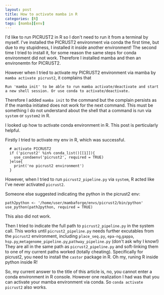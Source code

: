 ```yaml
---
layout: post
title: How to activate mamba in R
categories: [R]
tags: [mamba][env]
---
```


I'd like to run PICRUST2 in R so I don't need to run it from a terminal by myself. I've installed the PICRUST2 environment via conda the first time, but due to my stupidness, I installed it inside another environment! The second time I tried to install it, for some reason the same steps for conda environment did not work. Therefore I installed mamba and then an environemtn for PICRUST2.

However when I tried to activate my PICRUST2 environment via mamba by `mamba activate picrust2`, it complains that 

	Run 'mamba init' to be able to run mamba activate/deactivate and start a new shell session. Or use conda to activate/deactivate.
	
Therefore I added `mamba init` to the command but the complain persists as if the mamba initiated does not work for the next command. This must be something I do not understand about the shell that a command is run via `system` or `system2` in R.

I looked up how to activate conda environment in R. This post is perticularly helpful.

Firstly I tried to activate my env in R, which was successful.

	  # activate PICRUST2
	  if ('picrust2' %in% conda_list()[[1]]){
	    use_condaenv('picrust2', required = TRUE)
	  }else{
	    print('no picrust2 environment')
	  }

However, when I tried to run `picrust2_pipeline.py` via `system`, R acted like I've never activated `picrust2`. 

Someone else suggested indicating the python in the picrust2 env:

	path2python <- '/home/user/mambaforge/envs/picrust2/bin/python'
	use_python(path2python, required = TRUE)
	
This also did not work.

Then I tried to indicate the full path to `picrust2_pipeline.py` in the system call. This works until `picrust2_pipeline.py` needs further excutables from the `picrust2` environment, including `place_seq.py`, `epa-ng`,`gappa`, `hsp.py`,`metagenome_pipeline.py`,`pathway_pipeline.py` (don't ask why I know!) They are all in the same path as `picrust2_pipeline.py` and soft-linking them to one of my current paths worked (totally cheating). Specifically for picrust2, you need to install the `castor` package in R. Oh my, runing R inside python inside R!

So, my current answer to the title of this article is, no, you cannot enter a conda environment in R console. However one realization I had was that you can activate your mamba environment via conda. So `conda activate picrust2` also works.







